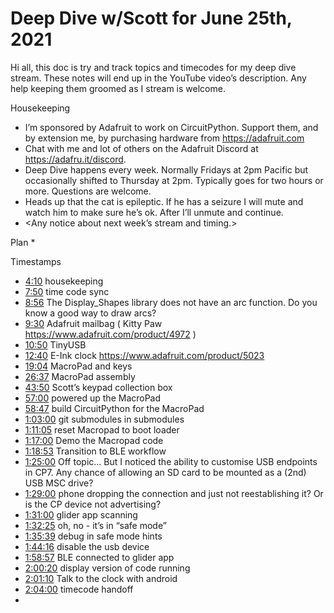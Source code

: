 # Deep Dive w/Scott for June 25th, 2021


Hi all, this doc is try and track topics and timecodes for my deep dive stream. These notes will end up in the YouTube video’s description. Any help keeping them groomed as I stream is welcome.


Housekeeping
* I’m sponsored by Adafruit to work on CircuitPython. Support them, and by extension me, by purchasing hardware from https://adafruit.com
* Chat with me and lot of others on the Adafruit Discord at https://adafru.it/discord.
* Deep Dive happens every week. Normally Fridays at 2pm Pacific but occasionally shifted to Thursday at 2pm. Typically goes for two hours or more. Questions are welcome.
* Heads up that the cat is epileptic. If he has a seizure I will mute and watch him to make sure he’s ok. After I’ll unmute and continue.
* <Any notice about next week’s stream and timing.>


Plan
*

Timestamps
* [4:10](https://www.youtube.com/watch?v=VIDEO_2021_06_25&t=250) housekeeping
* [7:50](https://www.youtube.com/watch?v=VIDEO_2021_06_25&t=470) time code sync
* [8:56](https://www.youtube.com/watch?v=VIDEO_2021_06_25&t=536) The Display_Shapes library does not have an arc function. Do you know a good way to draw arcs?
* [9:30](https://www.youtube.com/watch?v=VIDEO_2021_06_25&t=570) Adafruit mailbag ( Kitty Paw https://www.adafruit.com/product/4972 )
* [10:50](https://www.youtube.com/watch?v=VIDEO_2021_06_25&t=650) TinyUSB
* [12:40](https://www.youtube.com/watch?v=VIDEO_2021_06_25&t=760) E-Ink clock https://www.adafruit.com/product/5023
* [19:04](https://www.youtube.com/watch?v=VIDEO_2021_06_25&t=1144) MacroPad and keys
* [26:37](https://www.youtube.com/watch?v=VIDEO_2021_06_25&t=1597) MacroPad assembly
* [43:50](https://www.youtube.com/watch?v=VIDEO_2021_06_25&t=2630) Scott’s keypad collection box
* [57:00](https://www.youtube.com/watch?v=VIDEO_2021_06_25&t=3420) powered up the MacroPad
* [58:47](https://www.youtube.com/watch?v=VIDEO_2021_06_25&t=3527) build CircuitPython for the MacroPad
* [1:03:00](https://www.youtube.com/watch?v=VIDEO_2021_06_25&t=3780) git submodules in submodules
* [1:11:05](https://www.youtube.com/watch?v=VIDEO_2021_06_25&t=4265) reset Macropad to boot loader
* [1:17:00](https://www.youtube.com/watch?v=VIDEO_2021_06_25&t=4620) Demo the Macropad code
* [1:18:53](https://www.youtube.com/watch?v=VIDEO_2021_06_25&t=4733) Transition to BLE workflow
* [1:25:00](https://www.youtube.com/watch?v=VIDEO_2021_06_25&t=5100) Off topic... But I noticed the ability to customise USB endpoints in CP7. Any chance of allowing an SD card to be mounted as a (2nd) USB MSC drive?
* [1:29:00](https://www.youtube.com/watch?v=VIDEO_2021_06_25&t=5340) phone dropping the connection and just not reestablishing it? Or is the CP device not advertising?
* [1:31:00](https://www.youtube.com/watch?v=VIDEO_2021_06_25&t=5460) glider app scanning
* [1:32:25](https://www.youtube.com/watch?v=VIDEO_2021_06_25&t=5545) oh, no - it’s in “safe mode”
* [1:35:39](https://www.youtube.com/watch?v=VIDEO_2021_06_25&t=5739) debug in safe mode hints
* [1:44:16](https://www.youtube.com/watch?v=VIDEO_2021_06_25&t=6256) disable the usb device
* [1:58:57](https://www.youtube.com/watch?v=VIDEO_2021_06_25&t=7137) BLE connected to glider app
* [2:00:20](https://www.youtube.com/watch?v=VIDEO_2021_06_25&t=7220) display version of code running
* [2:01:10](https://www.youtube.com/watch?v=VIDEO_2021_06_25&t=7270) Talk to the clock with android
* [2:04:00](https://www.youtube.com/watch?v=VIDEO_2021_06_25&t=7440) timecode handoff
*

